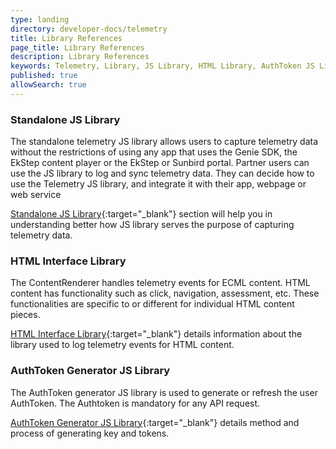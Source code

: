 ```yaml
---
type: landing
directory: developer-docs/telemetry
title: Library References
page_title: Library References
description: Library References
keywords: Telemetry, Library, JS Library, HTML Library, AuthToken JS Library
published: true
allowSearch: true
---
```


### Standalone JS Library

The standalone telemetry JS library allows users to capture telemetry data without the restrictions of using any app that uses the Genie SDK, the EkStep content player or the EkStep or Sunbird portal. Partner users can use the JS library to log and sync telemetry data. They can decide how to use the Telemetry JS library, and integrate it with their app, webpage or web service

[Standalone JS Library](developer-docs/telemetry/jslibrary){:target="_blank"} section will help you in understanding better how JS library serves the purpose of capturing telemetry data.

### HTML Interface Library

The ContentRenderer handles telemetry events for ECML content. HTML content has functionality such as click, navigation, assessment, etc. These functionalities are specific to or different for individual HTML content pieces. 

[HTML Interface Library](developer-docs/telemetry/htmlinterfacelibrary){:target="_blank"} details information about the library used to log telemetry events for HTML content.

### AuthToken Generator JS Library

The AuthToken generator JS library is used to generate or refresh the user AuthToken. The Authtoken is mandatory for any API request. 

[AuthToken Generator JS Library](developer-docs/telemetry/authtokengenerator_jslibrary){:target="_blank"} details method and process of generating key and tokens.
